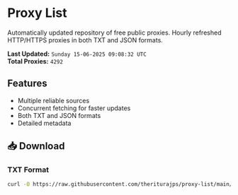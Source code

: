 # Proxy List

Automatically updated repository of free public proxies. Hourly refreshed HTTP/HTTPS proxies in both TXT and JSON formats.

**Last Updated:** `Sunday 15-06-2025 09:08:32 UTC`  
**Total Proxies:** `4292`

## Features
- Multiple reliable sources
- Concurrent fetching for faster updates
- Both TXT and JSON formats
- Detailed metadata

## 📥 Download

### TXT Format
```bash
curl -O https://raw.githubusercontent.com/theriturajps/proxy-list/main/proxies.txt